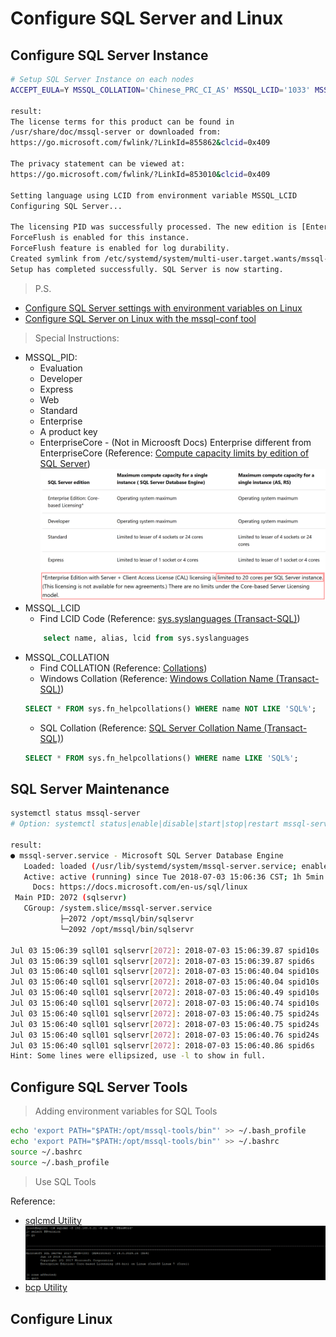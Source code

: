 # Configure SQL Server and Linux 
## Configure SQL Server Instance
```bash
# Setup SQL Server Instance on each nodes
ACCEPT_EULA=Y MSSQL_COLLATION='Chinese_PRC_CI_AS' MSSQL_LCID='1033' MSSQL_SA_PASSWORD='P@ssW0rd' MSSQL_PID='EnterpriseCore' /opt/mssql/bin/mssql-conf setup

result:
The license terms for this product can be found in
/usr/share/doc/mssql-server or downloaded from:
https://go.microsoft.com/fwlink/?LinkId=855862&clcid=0x409

The privacy statement can be viewed at:
https://go.microsoft.com/fwlink/?LinkId=853010&clcid=0x409

Setting language using LCID from environment variable MSSQL_LCID
Configuring SQL Server...

The licensing PID was successfully processed. The new edition is [Enterprise Edition: Core-based Licensing].
ForceFlush is enabled for this instance.
ForceFlush feature is enabled for log durability.
Created symlink from /etc/systemd/system/multi-user.target.wants/mssql-server.service to /usr/lib/systemd/system/mssql-server.service.
Setup has completed successfully. SQL Server is now starting.
```
> P.S. 
* [Configure SQL Server settings with environment variables on Linux](https://docs.microsoft.com/en-us/sql/linux/sql-server-linux-configure-environment-variables?view=sql-server-linux-2017)
* [Configure SQL Server on Linux with the mssql-conf tool](https://docs.microsoft.com/en-us/sql/linux/sql-server-linux-configure-mssql-conf?view=sql-server-linux-2017)
> Special Instructions:<br/>
* MSSQL_PID:
    * Evaluation
    * Developer
    * Express
    * Web
    * Standard
    * Enterprise
    * A product key
    * EnterpriseCore - (Not in Microosft Docs) Enterprise different from EnterpriseCore (Reference: [Compute capacity limits by edition of SQL Server](https://docs.microsoft.com/en-us/sql/sql-server/compute-capacity-limits-by-edition-of-sql-server?view=sql-server-2017))
    ![](./pictures/sql-instance-configure-01.png)
* MSSQL_LCID
    * Find LCID Code (Reference: [sys.syslanguages (Transact-SQL)](https://docs.microsoft.com/en-us/sql/relational-databases/system-compatibility-views/sys-syslanguages-transact-sql?view=sql-server-2017))
    ```sql
        select name, alias, lcid from sys.syslanguages
    ```
* MSSQL_COLLATION
    * Find COLLATION (Reference: [Collations](https://docs.microsoft.com/en-us/sql/t-sql/statements/collations?view=sql-server-2017))
    * Windows Collation (Reference: [Windows Collation Name (Transact-SQL)](https://docs.microsoft.com/en-us/sql/t-sql/statements/windows-collation-name-transact-sql?view=sql-server-2017))
    ```sql
    SELECT * FROM sys.fn_helpcollations() WHERE name NOT LIKE 'SQL%';
    ```
    * SQL Collation (Reference: [SQL Server Collation Name (Transact-SQL)](https://docs.microsoft.com/en-us/sql/t-sql/statements/sql-server-collation-name-transact-sql?view=sql-server-2017))
    ```sql
    SELECT * FROM sys.fn_helpcollations() WHERE name LIKE 'SQL%';
    ```
## SQL Server Maintenance
```bash
systemctl status mssql-server
# Option: systemctl status|enable|disable|start|stop|restart mssql-server

result:
● mssql-server.service - Microsoft SQL Server Database Engine
   Loaded: loaded (/usr/lib/systemd/system/mssql-server.service; enabled; vendor preset: disabled)
   Active: active (running) since Tue 2018-07-03 15:06:36 CST; 1h 5min ago
     Docs: https://docs.microsoft.com/en-us/sql/linux
 Main PID: 2072 (sqlservr)
   CGroup: /system.slice/mssql-server.service
           ├─2072 /opt/mssql/bin/sqlservr
           └─2092 /opt/mssql/bin/sqlservr

Jul 03 15:06:39 sqll01 sqlservr[2072]: 2018-07-03 15:06:39.87 spid10s     Recovery is writing a checkpoint in database 'model' (3). This is an informati... required.
Jul 03 15:06:39 sqll01 sqlservr[2072]: 2018-07-03 15:06:39.87 spid6s      Recovery is writing a checkpoint in database 'msdb' (4). This is an informatio... required.
Jul 03 15:06:40 sqll01 sqlservr[2072]: 2018-07-03 15:06:40.04 spid10s     Polybase feature disabled.
Jul 03 15:06:40 sqll01 sqlservr[2072]: 2018-07-03 15:06:40.04 spid10s     Clearing tempdb database.
Jul 03 15:06:40 sqll01 sqlservr[2072]: 2018-07-03 15:06:40.49 spid10s     Starting up database 'tempdb'.
Jul 03 15:06:40 sqll01 sqlservr[2072]: 2018-07-03 15:06:40.74 spid10s     The tempdb database has 1 data file(s).
Jul 03 15:06:40 sqll01 sqlservr[2072]: 2018-07-03 15:06:40.75 spid24s     The Service Broker endpoint is in disabled or stopped state.
Jul 03 15:06:40 sqll01 sqlservr[2072]: 2018-07-03 15:06:40.75 spid24s     The Database Mirroring endpoint is in disabled or stopped state.
Jul 03 15:06:40 sqll01 sqlservr[2072]: 2018-07-03 15:06:40.76 spid24s     Service Broker manager has started.
Jul 03 15:06:40 sqll01 sqlservr[2072]: 2018-07-03 15:06:40.86 spid6s      Recovery is complete. This is an informational message only. No user action is required.
Hint: Some lines were ellipsized, use -l to show in full.
```
## Configure SQL Server Tools
> Adding environment variables for SQL Tools

```bash
echo 'export PATH="$PATH:/opt/mssql-tools/bin"' >> ~/.bash_profile
echo 'export PATH="$PATH:/opt/mssql-tools/bin"' >> ~/.bashrc
source ~/.bashrc
source ~/.bash_profile
```
> Use SQL Tools

Reference:
* [sqlcmd Utility](https://docs.microsoft.com/en-us/sql/tools/sqlcmd-utility?view=sql-server-2017&viewFallbackFrom=sql-server-linux-2017)
    ![](./pictures/sql-instance-configure-02.png)
* [bcp Utility](https://docs.microsoft.com/en-us/sql/tools/bcp-utility?view=sql-server-2017&viewFallbackFrom=sql-server-linux-2017)
## Configure Linux
